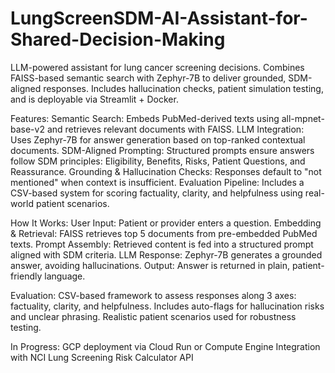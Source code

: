 # LungScreenSDM-AI-Assistant-for-Shared-Decision-Making
LLM-powered assistant for lung cancer screening decisions. Combines FAISS-based semantic search with Zephyr-7B to deliver grounded, SDM-aligned responses. Includes hallucination checks, patient simulation testing, and is deployable via Streamlit + Docker.

Features:
Semantic Search: Embeds PubMed-derived texts using all-mpnet-base-v2 and retrieves relevant documents with FAISS.
LLM Integration: Uses Zephyr-7B for answer generation based on top-ranked contextual documents.
SDM-Aligned Prompting: Structured prompts ensure answers follow SDM principles: Eligibility, Benefits, Risks, Patient Questions, and Reassurance.
Grounding & Hallucination Checks: Responses default to "not mentioned" when context is insufficient.
Evaluation Pipeline: Includes a CSV-based system for scoring factuality, clarity, and helpfulness using real-world patient scenarios. 

How It Works:
User Input: Patient or provider enters a question.
Embedding & Retrieval: FAISS retrieves top 5 documents from pre-embedded PubMed texts.
Prompt Assembly: Retrieved content is fed into a structured prompt aligned with SDM criteria.
LLM Response: Zephyr-7B generates a grounded answer, avoiding hallucinations.
Output: Answer is returned in plain, patient-friendly language.

Evaluation:
CSV-based framework to assess responses along 3 axes: factuality, clarity, and helpfulness.
Includes auto-flags for hallucination risks and unclear phrasing.
Realistic patient scenarios used for robustness testing.

In Progress:
GCP deployment via Cloud Run or Compute Engine
Integration with NCI Lung Screening Risk Calculator API
